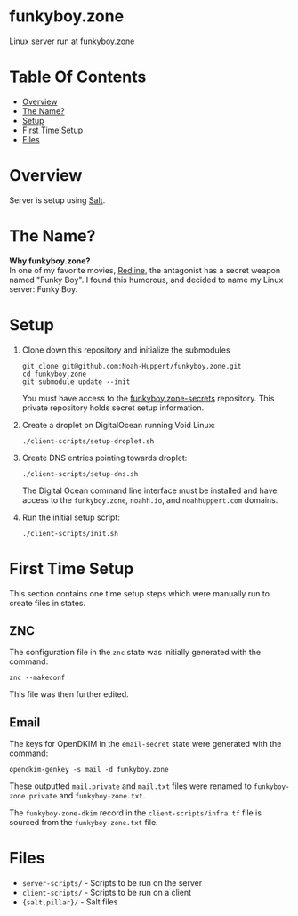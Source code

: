 # funkyboy.zone
Linux server run at funkyboy.zone

# Table Of Contents
- [Overview](#overview)
- [The Name?](#the-name)
- [Setup](#setup)
- [First Time Setup](#first-time-setup)
- [Files](#files)

# Overview
Server is setup using [Salt](https://saltstack.com).  

# The Name?
**Why funkyboy.zone?**  
In one of my favorite movies, 
[Redline](https://en.wikipedia.org/wiki/Redline_(2009_film)), the antagonist 
has a secret weapon named "Funky Boy". I found this humorous, and decided to 
name my Linux server: Funky Boy.

# Setup
1. Clone down this repository and initialize the submodules
   ```
   git clone git@github.com:Noah-Huppert/funkyboy.zone.git
   cd funkyboy.zone
   git submodule update --init
   ```
   You must have access to the [funkyboy.zone-secrets](https://github.com/Noah-Huppert/funkyboy.zone-secrets)
   repository. This private repository holds secret setup information.

2. Create a droplet on DigitalOcean running Void Linux:
   ```
   ./client-scripts/setup-droplet.sh
   ```

3. Create DNS entries pointing towards droplet:
   ```
   ./client-scripts/setup-dns.sh
   ```
   The Digital Ocean command line interface must be installed and have access 
   to the `funkyboy.zone`, `noahh.io`, and `noahhuppert.com` domains.

4. Run the initial setup script:
   ```
   ./client-scripts/init.sh
   ```

# First Time Setup
This section contains one time setup steps which were manually run to create 
files in states.

## ZNC
The configuration file in the `znc` state was initially generated with 
the command:

```
znc --makeconf
```

This file was then further edited.

## Email
The keys for OpenDKIM in the `email-secret` state were generated with 
the command:

```
opendkim-genkey -s mail -d funkyboy.zone
```

These outputted `mail.private` and `mail.txt` files were renamed to 
`funkyboy-zone.private` and `funkyboy-zone.txt`.

The `funkyboy-zone-dkim` record in the `client-scripts/infra.tf` file is 
sourced from the `funkyboy-zone.txt` file.

# Files
- `server-scripts/` - Scripts to be run on the server
- `client-scripts/` - Scripts to be run on a client
- `{salt,pillar}/` - Salt files
